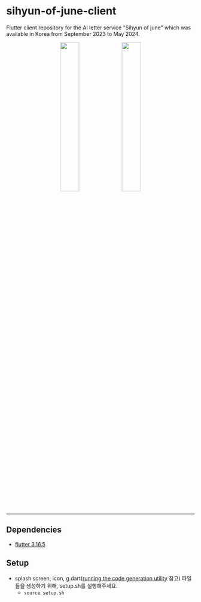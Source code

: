 # sihyun-of-june-client

Flutter client repository for the AI letter service "Sihyun of june" which was available in Korea from September 2023 to May 2024.

<p align="center">  <img src="https://github.com/user-attachments/assets/e3a0513e-c21d-4c04-9be7-ebad50649c03" align="center" width="32%">  <img src="https://github.com/user-attachments/assets/9f1cc80a-81be-404f-8bf9-a9c5d8c3397a" align="center" width="32%"></p>

---


## Dependencies

- [flutter 3.16.5](https://docs.flutter.dev/release/archive)

## Setup

- splash screen, icon,
  g.dart([running the code generation utility](https://docs.flutter.dev/data-and-backend/serialization/json#running-the-code-generation-utility)
  참고) 파일들을 생성하기 위해, setup.sh를 실행해주세요.
  - `source setup.sh`
